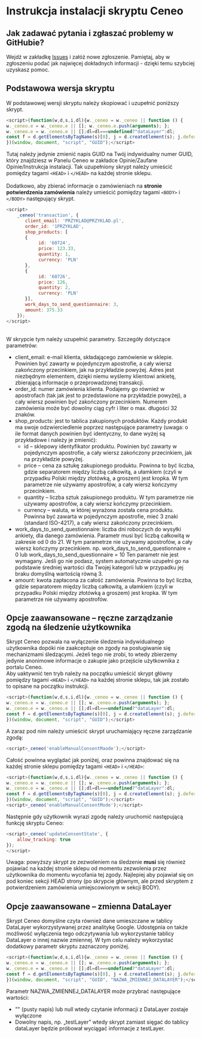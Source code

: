 # Instrukcja instalacji skryptu Ceneo

## Jak zadawać pytania i zgłaszać problemy w GitHubie?
Wejdź w zakładkę [Issues](https://github.com/ceneo/ceneo-integration/issues) i załóż nowe zgłoszenie. Pamiętaj, aby w zgłoszeniu podać jak najwięcej dokładnych informacji - dzięki temu szybciej uzyskasz pomoc.
## Podstawowa wersja skryptu
W podstawowej wersji skryptu należy skopiować i uzupełnić poniższy skrypt.
```JavaScript
<script>(function(w,d,s,i,dl){w._ceneo = w._ceneo || function () {
w._ceneo.e = w._ceneo.e || []; w._ceneo.e.push(arguments); };
w._ceneo.e = w._ceneo.e || [];dl=dl===undefined?"dataLayer":dl;
const f = d.getElementsByTagName(s)[0], j = d.createElement(s); j.defer = true; j.src = "https://ssl.ceneo.pl" + "/ct/v5/script.js?accountGuid=" + i + "&t=" + Date.now() + (dl ? "&dl=" + dl : ''); f.parentNode.insertBefore(j, f);
})(window, document, "script", "GUID");</script>
```
Tutaj należy jedynie zmienić napis GUID na Twój indywidualny numer GUID, który znajdziesz w Panelu Ceneo w zakładce Opinie/Zaufane Opinie/Instrukcja instalacji. Tak uzupełniony skrypt należy umieścić pomiędzy tagami `<HEAD>` i `</HEAD>` na każdej stronie sklepu.<br><br>
Dodatkowo, aby zbierać informacje o zamówieniach na **stronie potwierdzenia zamówienia** należy umieścić pomiędzy tagami `<BODY>` i `</BODY>` następujący skrypt.
```JavaScript
<script>
    _ceneo('transaction', {
       client_email: 'PRZYKLAD@PRZYKLAD.pl',
       order_id: '1PRZYKLAD',
       shop_products: [
       {
            id: '60724',
            price: 123.33,
            quantity: 1,
            currency: 'PLN'
       },
       {
            id: '60726',
            price: 126,
            quantity: 2,
            currency: 'PLN'
       }],
       work_days_to_send_questionnaire: 3,
       amount: 375.33
    });
</script>
```
<br>
W skrypcie tym należy uzupełnić parametry. Szczegóły dotyczące parametrów:

- client_email: e-mail klienta, składającego zamówienie w sklepie. Powinien być zawarty w pojedynczym apostrofie, a cały wiersz zakończony przecinkiem, jak na przykładzie powyżej. Adres jest niezbędnym elementem, dzięki niemu wyślemy klientowi ankietę, zbierającą informacje o przeprowadzonej transakcji.
- order_id: numer zamówienia klienta. Podajemy go również w apostrofach (tak jak jest to przedstawione na przykładzie powyżej), a cały wiersz powinien być zakończony przecinkiem. Numerem zamówienia może być dowolny ciąg cyfr i liter o max. długości 32 znaków.
- shop_products: jest to tablica zakupionych produktów. Każdy produkt ma swoje odzwierciedlenie poprzez następujące parametry (uwaga: o ile format danych powinien być identyczny, to dane wyżej są przykładowe i należy je zmienić):
  - id – sklepowy identyfikator produktu. Powinien być zawarty w pojedynczym apostrofie, a cały wiersz zakończony przecinkiem, jak na przykładzie powyżej.
  - price – cena za sztukę zakupionego produktu. Powinna to być liczba, gdzie separatorem między liczbą całkowitą, a ułamkiem (czyli w przypadku Polski między złotówką, a groszem) jest kropka. W tym parametrze nie używamy apostrofów, a cały wiersz kończymy przecinkiem.
  - quantity – liczba sztuk zakupionego produktu. W tym parametrze nie używamy apostrofów, a cały wiersz kończymy przecinkiem.
  - currency – waluta, w której wyrażona została cena produktu. Powinna być zawarta w pojedynczym apostrofie, mieć 3 znaki (standard ISO-4217), a cały wiersz zakończony przecinkiem.
- work_days_to_send_questionnaire: liczba dni roboczych do wysyłki ankiety, dla danego zamówienia. Parametr musi być liczbą całkowitą w zakresie od 0 do 21. W tym parametrze nie używamy apostrofów, a cały wiersz kończymy przecinkiem.
np. work_days_to_send_questionnaire = 0 lub work_days_to_send_questionnaire = 10 Ten parametr nie jest wymagany. Jeśli go nie podasz, system automatycznie uzupełni go na podstawie średniej wartości dla Twojej kategorii lub w przypadku jej braku domyślną wartością równą 3.
- amount: kwota zapłacona za całość zamówienia. Powinna to być liczba, gdzie separatorem między liczbą całkowitą, a ułamkiem (czyli w przypadku Polski między złotówką a groszem) jest kropka. W tym parametrze nie używamy apostrofów.
## Opcje zaawansowane – ręczne zarządzanie zgodą na śledzenie użytkownika
Skrypt Ceneo pozwala na wyłączenie śledzenia indywidualnego użytkownika dopóki nie zaakceptuje on zgody na posługiwanie się mechanizmami śledzącymi. Jeżeli tego nie zrobi, to wtedy zbierzemy jedynie anonimowe informacje o zakupie jako przejście użytkownika z portalu Ceneo.<br>
Aby uaktywnić ten tryb należy na początku umieścić skrypt główny pomiędzy tagami `<HEAD>`
i `</HEAD>` na każdej stronie sklepu, tak jak zostało to opisane na początku instrukcji.
```JavaScript
<script>(function(w,d,s,i,dl){w._ceneo = w._ceneo || function () {
w._ceneo.e = w._ceneo.e || []; w._ceneo.e.push(arguments); };
w._ceneo.e = w._ceneo.e || [];dl=dl===undefined?"dataLayer":dl;
const f = d.getElementsByTagName(s)[0], j = d.createElement(s); j.defer = true; j.src = "https://ssl.ceneo.pl" + "/ct/v5/script.js?accountGuid=" + i + "&t=" + Date.now() + (dl ? "&dl=" + dl : ''); f.parentNode.insertBefore(j, f);
})(window, document, "script", "GUID");</script>
```
A zaraz pod nim należy umieścić skrypt uruchamiający ręczne zarządzanie zgodą:
```JavaScript
<script>_ceneo('enableManualConsentMaode');</script>
```
Całość powinna wyglądać jak poniżej, oraz powinna znajdować się na każdej stronie sklepu pomiędzy tagami `<HEAD>` i `</HEAD>`:
```JavaScript
<script>(function(w,d,s,i,dl){w._ceneo = w._ceneo || function () {
w._ceneo.e = w._ceneo.e || []; w._ceneo.e.push(arguments); };
w._ceneo.e = w._ceneo.e || [];dl=dl===undefined?"dataLayer":dl;
const f = d.getElementsByTagName(s)[0], j = d.createElement(s); j.defer = true; j.src = "https://ssl.ceneo.pl" + "/ct/v5/script.js?accountGuid=" + i + "&t=" + Date.now() + (dl ? "&dl=" + dl : ''); f.parentNode.insertBefore(j, f);
})(window, document, "script", "GUID");</script>
<script>_ceneo('enableManualConsentMode');</script>
```
Następnie gdy użytkownik wyrazi zgodę należy uruchomić następującą funkcję skryptu Ceneo:
```JavaScript
<script>_ceneo('updateConsentState', {
    allow_tracking: true
});
</script>
```
Uwaga: powyższy skrypt ze zezwoleniem na śledzenie **musi** się również pojawiać na każdej stronie sklepu od momentu zezwolenia przez użytkownika do momentu wycofania tej zgody. Najlepiej aby pojawiał się on pod koniec sekcji HEAD strony (po skrypcie głównym, ale przed skryptem
z potwierdzeniem zamówienia umiejscowionym w sekcji BODY).
## Opcje zaawansowane – zmienna DataLayer
Skrypt Ceneo domyślne czyta również dane umieszczane w tablicy DataLayer wykorzystywanej przez analitykę Google. Udostępnia on także możliwość wyłączenia tego odczytywania lub wykorzystanie tablicy DataLayer o innej nazwie zmiennej. W tym celu należy wykorzystać dodatkowy parametr skryptu zaznaczony poniżej.
```JavaScript
<script>(function(w,d,s,i,dl){w._ceneo = w._ceneo || function () {
w._ceneo.e = w._ceneo.e || []; w._ceneo.e.push(arguments); };
w._ceneo.e = w._ceneo.e || [];dl=dl===undefined?"dataLayer":dl;
const f = d.getElementsByTagName(s)[0], j = d.createElement(s); j.defer = true; j.src = "https://ssl.ceneo.pl" + "/ct/v5/script.js?accountGuid=" + i + "&t=" + Date.now() + (dl ? "&dl=" + dl : ''); f.parentNode.insertBefore(j, f);
})(window, document, "script", "GUID", "NAZWA_ZMIENNEJ_DATALAYER");</script>
```
Parametr NAZWA_ZMIENNEJ_DATALAYER może przybrać następujące wartości:
- "" (pusty napis) lub null wtedy czytanie informacji z DataLayer zostaje wyłączone
- Dowolny napis, np. „testLayer” wtedy skrypt zamiast sięgać do tablicy dataLayer będzie próbował wyciągać informacje z testLayer.


